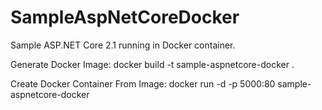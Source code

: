 # SampleAspNetCoreDocker
Sample ASP.NET Core 2.1 running in Docker container.


Generate Docker Image:
docker build -t sample-aspnetcore-docker .

Create Docker Container From Image:
docker run -d -p 5000:80 sample-aspnetcore-docker